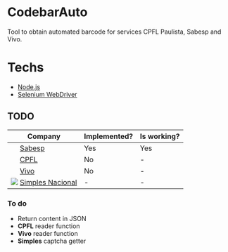 # CodebarAuto
Tool to obtain automated barcode for services CPFL Paulista, Sabesp and Vivo.

# Techs
* [Node.js][node.js] 
* [Selenium WebDriver][selenium]

## TODO
|Company|Implemented?|Is working?|
| -     | -          | -         |
[<img src="http://site.sabesp.com.br/site/favicon.ico" height="16" width="16">][sabesp] [Sabesp][sabesp]|Yes|Yes|
[<img src="https://www.cpfl.com.br/Style%20Library/imagens/icons/favicon.ico" height="16" width="16">][cpfl] [CPFL][cpfl]|No|-|
[<img src="https://login.vivo.com.br/loginmarca/favicon.ico" height="16" width="16">][vivo] [Vivo][vivo]|No|-|
[![](https://www8.receita.fazenda.gov.br/SimplesNacional/img/marca_Simples.png)][simples] [Simples Nacional][simples]|-|-|

### To do
- Return content in JSON
- **CPFL** reader function
- **Vivo** reader function
- **Simples** captcha getter

[selenium]: <https://selenium.dev>
[node.js]: <http://nodejs.org>
[sabesp]: <http://site.sabesp.com.br/>
[cpfl]: <https://servicosonline.cpfl.com.br/agencia-webapp>
[vivo]: <https://login.vivo.com.br/>
[simples]: <https://www8.receita.fazenda.gov.br/SimplesNacional/Servicos/Grupo.aspx?grp=t&area=1>
[simples2]: <https://www8.receita.fazenda.gov.br/SimplesNacional/controleAcesso/Autentica.aspx?id=60>
[simples3]: <https://www8.receita.fazenda.gov.br/SimplesNacional/Aplicacoes/ATSPO/pgdasd2018.app/Das/PorPa>